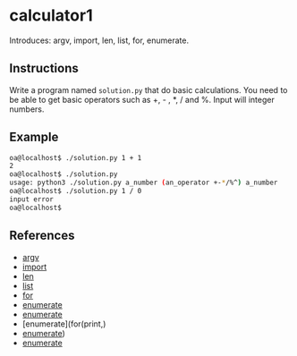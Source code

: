 # calculator1

Introduces: argv, import, len, list, for, enumerate.

## Instructions

Write a program named `solution.py` that do basic calculations.
You need to be able to get basic operators such as +, - , *, / and %.
Input will integer numbers.

## Example

```bash
oa@localhost$ ./solution.py 1 + 1
2
oa@localhost$ ./solution.py
usage: python3 ./solution.py a_number (an_operator +-*/%^) a_number
oa@localhost$ ./solution.py 1 / 0
input error
oa@localhost$
```

## References
 - [argv](https://docs.python.org/3.4/library/sys.html)
 - [import](https://docs.python.org/3/reference/simple_stmts.html#import)
 - [len](https://docs.python.org/3/library/functions.html#len)
 - [list](https://docs.python.org/3/tutorial/introduction.html#lists)
 - [for](https://docs.python.org/3/tutorial/controlflow.html#for-statements)
 - [enumerate](https://docs.python.org/3.4/library/functions.html#enumerate)
 - [enumerate](☛)
 - [enumerate](for(print,)
 - [enumerate](list))
 - [enumerate](https://docs.python.org/3/tutorial/controlflow.html#for-statements)
